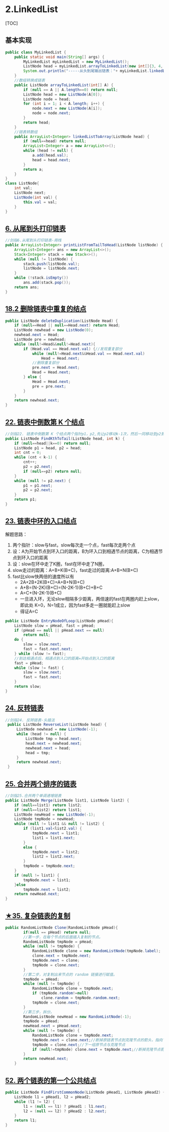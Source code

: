 # 2.LinkedList

[TOC]

## 基本实现

```java
public class MyLinkedList {
    public static void main(String[] args) {
        MyLinkedList myLinkedList = new MyLinkedList();
        ListNode head = myLinkedList.arrayToLinkedList(new int[]{3, 4, 6, 8, 2, 1});
        System.out.println("-----从头到尾输出链表："+ myLinkedList.linkedListToArray(head));
    }
    //数组转换成链表
    public ListNode arrayToLinkedList(int[] A) {
        if (null == A || A.length==0) return null;
        ListNode head = new ListNode(A[0]);
        ListNode node = head;
        for (int i = 1; i < A.length; i++) {
            node.next = new ListNode(A[i]);
            node = node.next;
        }
        return head;
    }
    //链表转数组
    public ArrayList<Integer> linkedListToArray(ListNode head) {
        if (null==head) return null;
        ArrayList<Integer> a = new ArrayList<>();
        while (head != null) {
            a.add(head.val);
            head = head.next;
        }
        return a;
    }
}
class ListNode{
    int val;
    ListNode next;
    ListNode(int val) {
        this.val = val;
    }
}
```

## [6. 从尾到头打印链表](https://www.nowcoder.com/practice/8a19cbe657394eeaac2f6ea9b0f6fcf6?tpId=13&tqId=11157&tPage=1&rp=1&ru=/ta/coding-interviews&qru=/ta/coding-interviews/question-ranking)

```java
//剑指6.从尾到头打印链表-用栈
public ArrayList<Integer> printListFromTailToHead(ListNode listNode) {
	ArrayList<Integer> ans = new ArrayList<>();
	Stack<Integer> stack = new Stack<>();
	while (null != listNode) {
		stack.push(listNode.val);
		listNode = listNode.next;
	}
	while (!stack.isEmpty())
		ans.add(stack.pop());
	return ans;
}
```

## [18.2 删除链表中重复的结点](https://cyc2018.github.io/CS-Notes/#/notes/18.2%20%E5%88%A0%E9%99%A4%E9%93%BE%E8%A1%A8%E4%B8%AD%E9%87%8D%E5%A4%8D%E7%9A%84%E7%BB%93%E7%82%B9?id=_182-%e5%88%a0%e9%99%a4%e9%93%be%e8%a1%a8%e4%b8%ad%e9%87%8d%e5%a4%8d%e7%9a%84%e7%bb%93%e7%82%b9)

```java
public ListNode deleteDuplication(ListNode Head) {
	if (null==Head || null==Head.next) return Head;
	ListNode newhead = new ListNode(0);
	newhead.next = Head;
	ListNode pre = newhead;
	while (null!=Head&&null!=Head.next){
		if (Head.val == Head.next.val) {//发现重复部分
			while (null!=Head.next&&Head.val == Head.next.val)
				Head = Head.next;
			//删除重复部分
			pre.next = Head.next;
			Head = Head.next;
		} else {
			Head = Head.next;
			pre = pre.next;
		}
	}
	return newhead.next;
}
```

## [22. 链表中倒数第 K 个结点](https://cyc2018.github.io/CS-Notes/#/notes/22.%20%E9%93%BE%E8%A1%A8%E4%B8%AD%E5%80%92%E6%95%B0%E7%AC%AC%20K%20%E4%B8%AA%E7%BB%93%E7%82%B9)

```java
//剑指22. 链表中倒数第 K 个结点两个指针p1，p2,先让p2移动k-1次，然后一同移动至p2到最后
public ListNode FindKthToTail(ListNode head, int k) {
	if (null==head||k==0) return null;
	ListNode p1 = head, p2 = head;
	int cnt = 0;
	while (cnt < k-1) {
		cnt++;
		p2 = p2.next;
		if (null==p2) return null;
	}
	while (null != p2.next) {
		p1 = p1.next;
		p2 = p2.next;
	}
	return p1;
}
```

## [23. 链表中环的入口结点](https://cyc2018.github.io/CS-Notes/#/notes/23.%20%E9%93%BE%E8%A1%A8%E4%B8%AD%E7%8E%AF%E7%9A%84%E5%85%A5%E5%8F%A3%E7%BB%93%E7%82%B9)

解题思路：

1.  两个指针：slow与fast，slow每次走一个点，fast每次走两个点
2.  设：A为开始节点到环入口的距离，B为环入口到相遇节点的距离，C为相遇节点到环入口的距离
3.  设：slow在环中走了K圈，fast在环中走了N圈，
4.  slow走过的距离：A+B+K(B+C)，fast走过的距离:A+B+N(B+C)
5.  fast比slow快两倍的速度所以有
    -   2A+2B+2K(B+C)=A+B+N(B+C)
    -   A+B=(N-2K)(B+C)=(N-2K-1)(B+C)+B+C
    -   A=C+(N-2K-1)(B+C)
    -   一旦进入环，无论slow相隔多少距离，两倍速的fast在两圈内赶上slow，即此处 K=0，N=1成立，因为fast多走一圈就能赶上slow
    -   得证A=C

```java
public ListNode EntryNodeOfLoop(ListNode pHead){
	ListNode slow = pHead, fast = pHead;
	if (pHead == null || pHead.next == null)
		return null;
	do {
		slow = slow.next;
		fast = fast.next.next;
	} while (slow != fast);
	//到达相遇点后，相遇点到入口的距离=开始点到入口的距离
	fast = pHead;
	while (slow != fast) {
		slow = slow.next;
		fast = fast.next;
	}
	return slow;
}
```

## [24. 反转链表](https://cyc2018.github.io/CS-Notes/#/notes/24.%20%E5%8F%8D%E8%BD%AC%E9%93%BE%E8%A1%A8)

```java
//剑指24. 反转链表-头插法
 public ListNode ReverseList(ListNode head) {
	 ListNode newhead = new ListNode(-1);
	 while (head != null) {
		 ListNode tmp = head.next;
		 head.next = newhead.next;
		 newhead.next = head;
		 head = tmp;
	 }
	 return newhead.next;
 }
```

## [25. 合并两个排序的链表](https://cyc2018.github.io/CS-Notes/#/notes/25.%20%E5%90%88%E5%B9%B6%E4%B8%A4%E4%B8%AA%E6%8E%92%E5%BA%8F%E7%9A%84%E9%93%BE%E8%A1%A8)

```java
//剑指25.合并两个单调递增链表
public ListNode Merge(ListNode list1, ListNode list2) {
	if (null==list1) return list2;
	if (null==list2) return list1;
	ListNode newHead = new ListNode(-1);
	ListNode tmpNode = newHead;
	while (null != list1 && null != list2) {
		if (list1.val<list2.val) {
			tmpNode.next = list1;
			list1 = list1.next;
		}
		else {
			tmpNode.next = list2;
			list2 = list2.next;
		}
		tmpNode = tmpNode.next;
	}
	if (null != list1) {
		tmpNode.next = list1;
	}else
		tmpNode.next = list2;
	return newHead.next;
}
```

## [★35. 复杂链表的复制](https://cyc2018.github.io/CS-Notes/#/notes/35.%20%E5%A4%8D%E6%9D%82%E9%93%BE%E8%A1%A8%E7%9A%84%E5%A4%8D%E5%88%B6)

```java
public RandomListNode Clone(RandomListNode pHead){
        if(null == pHead) return null;
        //第一步，在每个节点的后面插入复制的节点。
        RandomListNode tmpNode = pHead;
        while (null != tmpNode) {
            RandomListNode clone = new RandomListNode(tmpNode.label);
            clone.next = tmpNode.next;
            tmpNode.next = clone;
            tmpNode = clone.next;
        }
        //第二步，对复制出来节点的 random 链接进行赋值。
        tmpNode = pHead;
        while (null != tmpNode) {
            RandomListNode clone = tmpNode.next;
            if (tmpNode.random!=null)
                clone.random = tmpNode.random.next;
            tmpNode = clone.next;
        }
        //第三步，拆分。
        RandomListNode newHead = new RandomListNode(-1);
        tmpNode = pHead;
        newHead.next = pHead.next;
        while (null != tmpNode) {
            RandomListNode clone = tmpNode.next;
            tmpNode.next = clone.next;//断掉原链表节点到克隆节点的箭头，指向下一个原节点
            tmpNode = clone.next;//下一组原节点与克隆节点
            if (null!=tmpNode) clone.next = tmpNode.next;//断掉克隆节点箭头，指向下一个克隆节点
        }
        return newHead.next;
    }
```

## [52. 两个链表的第一个公共结点](https://cyc2018.github.io/CS-Notes/#/notes/52.%20%E4%B8%A4%E4%B8%AA%E9%93%BE%E8%A1%A8%E7%9A%84%E7%AC%AC%E4%B8%80%E4%B8%AA%E5%85%AC%E5%85%B1%E7%BB%93%E7%82%B9)

```java
public ListNode FindFirstCommonNode(ListNode pHead1, ListNode pHead2) {
	ListNode l1 = pHead1, l2 = pHead2;
	while (l1 != l2) {
		l1 = (null == l1) ? pHead1 : l1.next;
		l2 = (null == l2) ? pHead2 : l2.next;
	}
	return l1;
}
```
